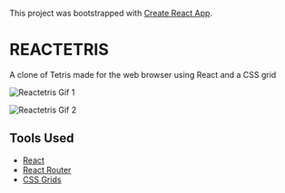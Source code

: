 This project was bootstrapped with [Create React App](https://github.com/facebook/create-react-app).

# REACTETRIS

A clone of Tetris made for the web browser using React and a CSS grid

![Reactetris Gif 1](https://giphy.com/gifs/S3c7qgd9fenGQIXApm)

![Reactetris Gif 2](https://giphy.com/gifs/fqVvo0SjXVeyti6b7L)

## Tools Used

* [React](https://reactjs.org/)
* [React Router](https://www.npmjs.com/package/react-router)
* [CSS Grids](https://www.w3schools.com/css/css_grid.asp)
